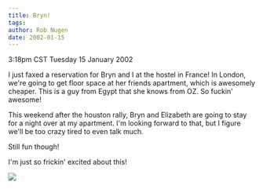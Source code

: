 ```yaml
---
title: Bryn!
tags: 
author: Rob Nugen
date: 2002-01-15
---
```


<title></title>
<p class=date>3:18pm CST Tuesday 15 January 2002</p>

<p>I just faxed a reservation for Bryn and I at the hostel in France!
In London, we're going to get floor space at her friends apartment,
which is awesomely cheaper.  This is a guy from Egypt that she knows
from OZ.  So fuckin' awesome!</p>

<p>This weekend after the houston rally, Bryn and Elizabeth are going
to stay for a night over at my apartment.  I'm looking forward to
that, but I figure we'll be too crazy tired to even talk much.</p>

<p>Still fun though!</p>

<p>I'm just so frickin' excited about this!</p>

<p><img src='/images/rob/wL-ROB.gif'/></p>

